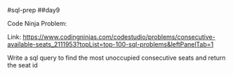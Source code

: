 #sql-prep
##day9

Code Ninja Problem:

Link:
https://www.codingninjas.com/codestudio/problems/consecutive-available-seats_2111953?topList=top-100-sql-problems&leftPanelTab=1

Write a sql query to find the most unoccupied consecutive seats and return the seat id
